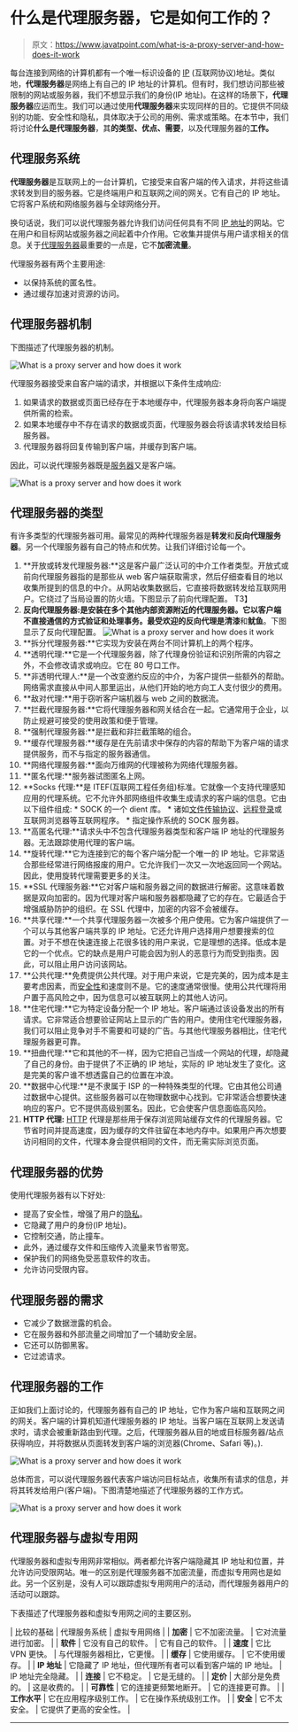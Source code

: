 # 什么是代理服务器，它是如何工作的？

> 原文：<https://www.javatpoint.com/what-is-a-proxy-server-and-how-does-it-work>

每台连接到网络的计算机都有一个唯一标识设备的 [IP](https://www.javatpoint.com/ip) (互联网协议)地址。类似地，**代理服务器**是网络上有自己的 IP 地址的计算机。但有时，我们想访问那些被限制的网站或服务器，我们不想显示我们的身份(IP 地址)。在这样的场景下，**代理服务器**应运而生。我们可以通过使用**代理服务器**来实现同样的目的。它提供不同级别的功能、安全性和隐私，具体取决于公司的用例、需求或策略。在本节中，我们将讨论**什么是代理服务器**，其**的类型、优点、需要**，以及代理服务器的**工作。**

## 代理服务系统

**代理服务器**是互联网上的一台计算机，它接受来自客户端的传入请求，并将这些请求转发到目的服务器。它是终端用户和互联网之间的网关。它有自己的 IP 地址。它将客户系统和网络服务器与全球网络分开。

换句话说，我们可以说代理服务器允许我们访问任何具有不同 [IP 地址](ip-address)的网站。它在用户和目标网站或服务器之间起着中介作用。它收集并提供与用户请求相关的信息。关于[代理服务器](https://www.javatpoint.com/best-proxy-servers)最重要的一点是，它不**加密流量**。

代理服务器有两个主要用途:

*   以保持系统的匿名性。
*   通过缓存加速对资源的访问。

## 代理服务器机制

下图描述了代理服务器的机制。

![What is a proxy server and how does it work](img/1d5f8d2cebf4586e83ac473ce22a3ce9.png)

代理服务器接受来自客户端的请求，并根据以下条件生成响应:

1.  如果请求的数据或页面已经存在于本地缓存中，代理服务器本身将向客户端提供所需的检索。
2.  如果本地缓存中不存在请求的数据或页面，代理服务器会将该请求转发给目标服务器。
3.  代理服务器将回复传输到客户端，并缓存到客户端。

因此，可以说代理服务器既是[服务器](https://www.javatpoint.com/server)又是客户端。

![What is a proxy server and how does it work](img/3e72d9714e1ae0bfac33a7bee9cb0cfb.png)

## 代理服务器的类型

有许多类型的代理服务器可用。最常见的两种代理服务器是**转发**和**反向代理服务器**。另一个代理服务器有自己的特点和优势。让我们详细讨论每一个。

1.  **开放或转发代理服务器:**这是客户最广泛认可的中介工作者类型。开放式或前向代理服务器指的是那些从 web 客户端获取需求，然后仔细查看目的地以收集所提到的信息的中介。从网站收集数据后，它直接将数据转发给互联网用户。它绕过了当局设置的防火墙。下图显示了前向代理配置。
    T3】
2.  **反向代理服务器:**是安装在多个其他内部资源附近的代理服务器。它以客户端不直接通信的方式验证和处理事务。最受欢迎的反向代理是**清漆**和**鱿鱼**。下图显示了反向代理配置。
    ![What is a proxy server and how does it work](img/a372cdec2d5e58f073b98b56f85eb8a2.png)
3.  **拆分代理服务器:**它实现为安装在两台不同计算机上的两个程序。
4.  **透明代理:**它是一个代理服务器，除了代理身份验证和识别所需的内容之外，不会修改请求或响应。它在 80 号口工作。
5.  **非透明代理人:**是一个改变邀约反应的中介，为客户提供一些额外的帮助。网络需求直接从中间人那里运出，从他们开始的地方向工人支付很少的费用。
6.  **敌对代理:**用于窃听客户端机器与 web 之间的数据流。
7.  **拦截代理服务器:**它将代理服务器和网关结合在一起。它通常用于企业，以防止规避可接受的使用政策和便于管理。
8.  **强制代理服务器:**是拦截和非拦截策略的组合。
9.  **缓存代理服务器:**缓存是在先前请求中保存的内容的帮助下为客户端的请求提供服务，而不与指定的服务器通信。
10.  **网络代理服务器:**面向万维网的代理被称为网络代理服务器。
11.  **匿名代理:**服务器试图匿名上网。
12.  **Socks 代理:**是 ITEF(互联网工程任务组)标准。它就像一个支持代理感知应用的代理系统。它不允许外部网络组件收集生成请求的客户端的信息。它由以下组件组成:
    *   SOCK 的一个 dient 库。
    *   诸如[文件传输协议](https://www.javatpoint.com/computer-network-ftp)、[远程登录](https://www.javatpoint.com/computer-network-telnet)或互联网浏览器等互联网程序。
    *   指定操作系统的 SOCK 服务器。
13.  **高匿名代理:**请求头中不包含代理服务器类型和客户端 IP 地址的代理服务器。无法跟踪使用代理的客户端。
14.  **旋转代理:**它为连接到它的每个客户端分配一个唯一的 IP 地址。它非常适合那些经常进行网络报废的用户。它允许我们一次又一次地返回同一个网站。因此，使用旋转代理需要更多的关注。
15.  **SSL 代理服务器:**它对客户端和服务器之间的数据进行解密。这意味着数据是双向加密的。因为代理对客户端和服务器都隐藏了它的存在。它最适合于增强威胁防护的组织。在 SSL 代理中，加密的内容不会被缓存。
16.  **共享代理:**一个共享代理服务器一次被多个用户使用。它为客户端提供了一个可以与其他客户端共享的 IP 地址。它还允许用户选择用户想要搜索的位置。对于不想在快速连接上花很多钱的用户来说，它是理想的选择。低成本是它的一个优点。它的缺点是用户可能会因为别人的恶意行为而受到指责。因此，可以阻止用户访问该网站。
17.  **公共代理:**免费提供公共代理。对于用户来说，它是完美的，因为成本是主要考虑因素，而[安全性](https://www.javatpoint.com/computer-network-security)和速度则不是。它的速度通常很慢。使用公共代理将用户置于高风险之中，因为信息可以被互联网上的其他人访问。
18.  **住宅代理:**它为特定设备分配一个 IP 地址。客户端通过该设备发出的所有请求。它非常适合想要验证网站上显示的广告的用户。使用住宅代理服务器，我们可以阻止竞争对手不需要和可疑的广告。与其他代理服务器相比，住宅代理服务器更可靠。
19.  **扭曲代理:**它和其他的不一样，因为它把自己当成一个网站的代理，却隐藏了自己的身份。由于提供了不正确的 IP 地址，实际的 IP 地址发生了变化。这是完美的客户谁不想透露自己的位置在冲浪。
20.  **数据中心代理:**是不隶属于 ISP 的一种特殊类型的代理。它由其他公司通过数据中心提供。这些服务器可以在物理数据中心找到。它非常适合想要快速响应的客户。它不提供高级别匿名。因此，它会使客户信息面临高风险。
21.  **HTTP 代理:** [HTTP](https://www.javatpoint.com/computer-network-http) 代理是那些用于保存浏览网站缓存文件的代理服务器。它节省时间并提高速度，因为缓存的文件驻留在本地内存中。如果用户再次想要访问相同的文件，代理本身会提供相同的文件，而无需实际浏览页面。

## 代理服务器的优势

使用代理服务器有以下好处:

*   提高了安全性，增强了用户的[隐私](https://www.javatpoint.com/computer-network-privacy)。
*   它隐藏了用户的身份(IP 地址)。
*   它控制交通，防止撞车。
*   此外，通过缓存文件和压缩传入流量来节省带宽。
*   保护我们的网络免受恶意软件的攻击。
*   允许访问受限内容。

## 代理服务器的需求

*   它减少了数据泄露的机会。
*   它在服务器和外部流量之间增加了一个辅助安全层。
*   它还可以防御黑客。
*   它过滤请求。

## 代理服务器的工作

正如我们上面讨论的，代理服务器有自己的 IP 地址，它作为客户端和互联网之间的网关。客户端的计算机知道代理服务器的 IP 地址。当客户端在互联网上发送请求时，请求会被重新路由到代理。之后，代理服务器从目的地或目标服务器/站点获得响应，并将数据从页面转发到客户端的浏览器(Chrome、Safari 等)。).

![What is a proxy server and how does it work](img/994b082afa1097c14d27d3c0c0d58daf.png)

总体而言，可以说代理服务器代表客户端访问目标站点，收集所有请求的信息，并将其转发给用户(客户端)。下图清楚地描述了代理服务器的工作方式。

![What is a proxy server and how does it work](img/dd98ed2010d1617aaa8acb429ecb4091.png)

## 代理服务器与虚拟专用网

代理服务器和虚拟专用网非常相似。两者都允许客户端隐藏其 IP 地址和位置，并允许访问受限网站。唯一的区别是代理服务器不加密流量，而虚拟专用网也是如此。另一个区别是，没有人可以跟踪虚拟专用网用户的活动，而代理服务器用户的活动可以跟踪。

下表描述了代理服务器和虚拟专用网之间的主要区别。

| 比较的基础 | 代理服务系统 | 虚拟专用网络 |
| **加密** | 它不加密流量。 | 它对流量进行加密。 |
| **软件** | 它没有自己的软件。 | 它有自己的软件。 |
| **速度** | 它比 VPN 更快。 | 与代理服务器相比，它更慢。 |
| **缓存** | 它使用缓存。 | 它不使用缓存。 |
| **IP 地址** | 它隐藏了 IP 地址，但代理所有者可以看到客户端的 IP 地址。 | IP 地址完全隐藏。 |
| **连接** | 它不稳定。 | 它是无缝的。 |
| **定价** | 大部分是免费的。 | 这是收费的。 |
| **可靠性** | 它的连接更频繁地断开。 | 它的连接更可靠。 |
| **工作水平** | 它在应用程序级别工作。 | 它在操作系统级别工作。 |
| **安全** | 它不太安全。 | 它提供了更高的安全性。 |

* * *